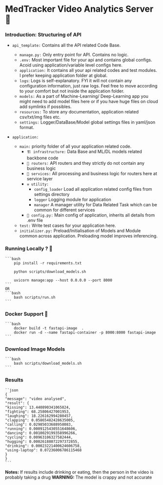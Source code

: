 # MedTracker Video Analytics Server 🚀

### **Introduction: Structuring of API**

- `api_template:` Contains all the API related Code Base.

  - `manage.py:` Only entry point for API. Contains no logic.
  - `.env:` Most important file for your api and contains global configs. Acoid using application/variable level configs here.
  - `application:` It contains all your api related codes and test modules. I prefer keeping application folder at global.
  - `logs`: Logs is self-explanatory. FYI it will not contain any configuration information, just raw logs. Feel free to move according to your comfort but not inside the application folder.
  - `models:` As a part of Machine-Learning/ Deep-Learning app you might need to add model files here or if you have huge files on cloud add symlinks if possibles.
  - `resources:` To store any documentation, application related csv/txt/img files etc.
  - `settings:` Logger/DataBase/Model global settings files in yaml/json format.

- `application:`
  - `main:` priority folder of all your application related code.
    - `🏗 infrastructure:` Data Base and ML/DL models related backbone code
    - `📮 routers:` API routers and they strictly do not contain any business logic
    - `📡 services:` All processing and business logic for routers here at service layer
    - `⚒ utility:`
      - `config_loader` Load all application related config files from settings directory
      - `logger` Logging module for application
      - `manager` A manager utility for Data Related Task which can be common for different services
    - `🐍 config.py:` Main config of application, inherits all details from .env file
  - `test:` Write test cases for your application here.
  - `initializer.py:` Preload/Initialisation of Models and Module common across application. Preloading model improves inferencing.

### Running Locally ? 📍

    ```bash
        pip install -r requirements.txt

        python scripts/download_models.sh

        uvicorn manage:app --host 0.0.0.0 --port 8000
    ```
    OR
    ```bash
        bash scripts/run.sh
    ```

### Docker Support 🐳

    ```bash
        docker build -t fastapi-image  .
        docker run -d --name fastapi-container -p 8000:8000 fastapi-image
    ```

### Download Image Models

    ```bash
        bash scripts/download_models.sh
    ```

### Results

    ``json
    {
    "message": "video analysed",
    "result": {
    "kissing": 13.440890341065824,
    "fighting": 68.25806427001953,
    "laughing": 18.226162994280457,
    "clapping": 0.05865482428635005,
    "calling": 0.02985033688958083,
    "running": 0.0009125430551648606,
    "dancing": 0.0010029199358996266,
    "cycling": 0.00963106327582444,
    "hugging": 0.00026188072297372855,
    "drinking": 0.00023221400624606758,
    "using-laptop": 0.07236006786115468
    }
    }
    ```

**Notes:** If results include drinking or eating, then the person in the video is probably taking a drug
**WARNING:** The model is crappy and not accurate
